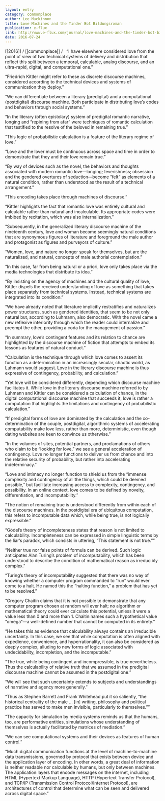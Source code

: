 ```yaml
---
layout: entry
category: commonplace
author: Lee Mackinnon
title: Love Machines and the Tinder Bot Bildungsroman
publication: e-flux
link: http://www.e-flux.com/journal/love-machines-and-the-tinder-bot-bildungsroman/
date: 2016-07-24
---
```


[[2016]] / [[commonplace]] / 
 
“I have elsewhere considered love from the point of view of two technical systems of delivery and distribution that reflect this split between a temporal, calculable, analog discourse, and an ultra-rapid, digital, and computational one.”

“Friedrich Kittler might refer to these as discrete discourse machines, considered according to the technical devices and systems of communication they deploy.”

“We can differentiate between a literary (predigital) and a computational (postdigital) discourse machine. Both participate in distributing love’s codes and behaviors through social systems.”

“In the literary (often epistolary) system of predigital romantic narrative, longing and “repining from afar” were techniques of romantic calculation that testified to the resolve of the beloved in remaining true.”

“This logic of probabilistic calculation is a feature of the literary regime of love.”

“Love and the lover must be continuous across space and time in order to demonstrate that they and their love remain true.”

“By way of devices such as the novel, the behaviors and thoughts associated with modern romantic love—longing; feverishness; obsession and the gendered overtures of seduction—become “felt” as elements of a natural condition, rather than understood as the result of a technical arrangement.”

“This encoding takes place through machines of discourse.”

“Kittler highlights the fact that romantic love was entirely cultural and calculable rather than natural and incalculable. Its appropriate codes were imbibed by recitation, which was also internalization.”

“Subsequently, in the generalized literary discourse machine of the nineteenth century, love and woman become seemingly natural conditions that are synonymous figures of literature and foreground the male author and protagonist as figures and purveyors of culture.”

“Women, love, and nature no longer speak for themselves, but are the naturalized, and natural, concepts of male authorial contemplation.”

“In this case, far from being natural or a priori, love only takes place via the media technologies that distribute its idea.”

“By insisting on the agency of machines and the cultural quality of love, Kittler dispels the received understanding of love as something that takes place separately from technical systems. Instead, technical systems are integrated into its condition.”

“We have already noted that literature implicitly restratifies and naturalizes power structures, such as gendered identities, that seem to be not only natural but, according to Luhmann, also democratic. With the novel came a new reflexive interiority through which the reader could internalize and preempt the other, providing a coda for the management of passion.”

“In summary, love’s contingent features and its relation to chance are highlighted by the discourse machine of fiction that attempts to embed its lessons as features of natural conduct.”

“Calculation is the technique through which love comes to assert its function as a determination in an increasingly secular, chaotic world, as Luhmann would suggest. Love in the literary discourse machine is thus expressive of contingency, probability, and calculation.”

“Yet love will be considered differently, depending which discourse machine facilitates it. While love in the literary discourse machine referred to by Luhmann and Kittler can be considered a calculation of chance, in the digital computational discourse machine that succeeds it, love is rather a computation that highlights the limitations and contingency of probabilistic calculation.”

“If predigital forms of love are dominated by the calculation and the co-determination of the couple, postdigital, algorithmic systems of accelerating computability make love less, rather than more, deterministic, even though dating websites are keen to convince us otherwise.”

“In the volumes of sites, potential partners, and proclamations of others who claim to be “looking for love,” we see a general acceleration of contingency. Love no longer functions to deliver us from chance and into the relative security of probability, but rather into accelerating indeterminacy.”

“Love and intimacy no longer function to shield us from the “immense complexity and contingency of all the things, which could be deemed possible,” but facilitate increasing access to complexity, contingency, and possibility. In an online context, love comes to be defined by novelty, differentiation, and incomputability.”

“The notion of remaining true is understood differently from within each of the discourse machines. In the postdigital era of ubiquitous computation, this refers to incomputable data which, while being true, is not logically expressible.”

“Gödel’s theory of incompleteness states that reason is not limited to calculability. Incompleteness can be expressed in simple linguistic terms by the liar’s paradox, which consists in uttering, “This statement is not true.””

“Neither true nor false points of formula can be derived. Such logic anticipates Alan Turing’s problem of incomputability, which has been understood to describe the condition of mathematical reason as irreducibly complex.”

“Turing’s theory of incomputability suggested that there was no way of knowing whether a computer program commanded to “run” would ever come to a halt. He named this the “halting function,” a problem that has yet to be resolved.”

“Gregory Chaitin claims that it is not possible to demonstrate that any computer program chosen at random will ever halt; no algorithm or mathematical theory could ever calculate this potential, unless it were a value less than 0 and more than 1. Chaitin names such a hypothetical value “omega”—a well-defined number that cannot be computed in its entirety.”

“He takes this as evidence that calculability always contains an irreducible uncertainty. In this case, we see that while computation is often aligned with expedience, convenience, and hyperrationality, it can also be considered as deeply complex, alluding to new forms of logic associated with undecidability, incompletion, and the incomputable.”

“The true, while being contingent and incompressible, is true nevertheless. Thus the calculability of relative truth that we assumed in the predigital discourse machine cannot be assumed in the postdigital one.”

“We will see that such uncertainty extends to subjects and understandings of narrative and agency more generally.”

“Thus as Stephen Barrett and Frank Whitehead put it so saliently, “the historical centrality of the male … [in] writing, philosophy and political practice has served to make men invisible, particularly to themselves.””

“The capacity for simulation by media systems reminds us that the humans, too, are performative entities, simulations whose understanding of themselves is actually facilitated by matrices of mediation.”

“We can see computational systems and their devices as features of human control.”

“Much digital communication functions at the level of machine-to-machine data transmissions, governed by protocol that exists between device and the application layer of encoding. In other words, a great deal of information is neither readable nor calculable by humans, but only between machines. The application layers that encode messages on the internet, including HTML (Hypertext Markup Language), HTTP (Hypertext Transfer Protocol), and TCP/IP (Transmission Control Protocol/Internet Protocol), are architectures of control that determine what can be seen and delivered across digital space.”
